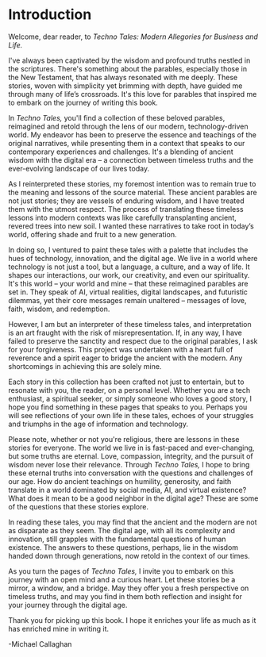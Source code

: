 # Introduction

Welcome, dear reader, to _Techno Tales: Modern Allegories for Business and Life._

I've always been captivated by the wisdom and profound truths nestled in the scriptures. There's something about the parables, especially those in the New Testament, that has always resonated with me deeply. These stories, woven with simplicity yet brimming with depth, have guided me through many of life’s crossroads. It's this love for parables that inspired me to embark on the journey of writing this book.

In _Techno Tales,_ you'll find a collection of these beloved parables, reimagined and retold through the lens of our modern, technology-driven world. My endeavor has been to preserve the essence and teachings of the original narratives, while presenting them in a context that speaks to our contemporary experiences and challenges. It's a blending of ancient wisdom with the digital era – a connection between timeless truths and the ever-evolving landscape of our lives today.

As I reinterpreted these stories, my foremost intention was to remain true to the meaning and lessons of the source material. These ancient parables are not just stories; they are vessels of enduring wisdom, and I have treated them with the utmost respect. The process of translating these timeless lessons into modern contexts was like carefully transplanting ancient, revered trees into new soil. I wanted these narratives to take root in today’s world, offering shade and fruit to a new generation.

In doing so, I ventured to paint these tales with a palette that includes the hues of technology, innovation, and the digital age. We live in a world where technology is not just a tool, but a language, a culture, and a way of life. It shapes our interactions, our work, our creativity, and even our spirituality. It's this world – your world and mine – that these reimagined parables are set in. They speak of AI, virtual realities, digital landscapes, and futuristic dilemmas, yet their core messages remain unaltered – messages of love, faith, wisdom, and redemption.

However, I am but an interpreter of these timeless tales, and interpretation is an art fraught with the risk of misrepresentation. If, in any way, I have failed to preserve the sanctity and respect due to the original parables, I ask for your forgiveness. This project was undertaken with a heart full of reverence and a spirit eager to bridge the ancient with the modern. Any shortcomings in achieving this are solely mine.

Each story in this collection has been crafted not just to entertain, but to resonate with you, the reader, on a personal level. Whether you are a tech enthusiast, a spiritual seeker, or simply someone who loves a good story, I hope you find something in these pages that speaks to you. Perhaps you will see reflections of your own life in these tales, echoes of your struggles and triumphs in the age of information and technology.

Please note, whether or not you're religious, there are lessons in these stories for everyone. The world we live in is fast-paced and ever-changing, but some truths are eternal. Love, compassion, integrity, and the pursuit of wisdom never lose their relevance. Through _Techno Tales,_ I hope to bring these eternal truths into conversation with the questions and challenges of our age. How do ancient teachings on humility, generosity, and faith translate in a world dominated by social media, AI, and virtual existence? What does it mean to be a good neighbor in the digital age? These are some of the questions that these stories explore.

In reading these tales, you may find that the ancient and the modern are not as disparate as they seem. The digital age, with all its complexity and innovation, still grapples with the fundamental questions of human existence. The answers to these questions, perhaps, lie in the wisdom handed down through generations, now retold in the context of our times.

As you turn the pages of _Techno Tales,_ I invite you to embark on this journey with an open mind and a curious heart. Let these stories be a mirror, a window, and a bridge. May they offer you a fresh perspective on timeless truths, and may you find in them both reflection and insight for your journey through the digital age.

Thank you for picking up this book. I hope it enriches your life as much as it has enriched mine in writing it.

-Michael Callaghan
